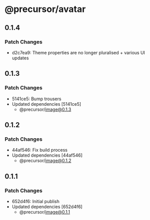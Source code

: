 # @precursor/avatar

## 0.1.4

### Patch Changes

-   d2c7ea9: Theme properties are no longer pluralised + various UI updates

## 0.1.3

### Patch Changes

-   5141ce5: Bump trousers
-   Updated dependencies [5141ce5]
    -   @precursor/image@0.1.3

## 0.1.2

### Patch Changes

-   44af546: Fix build process
-   Updated dependencies [44af546]
    -   @precursor/image@0.1.2

## 0.1.1

### Patch Changes

-   652d4f6: Initial publish
-   Updated dependencies [652d4f6]
    -   @precursor/image@0.1.1
